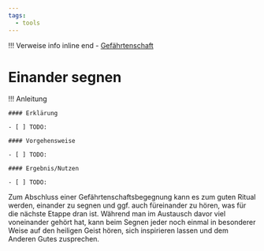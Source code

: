 ```yaml
---
tags:
  - tools
---
```


!!! Verweise info inline end
    - [Gefährtenschaft](../themen/gefaehrtenschaft.md)


# Einander segnen

!!! Anleitung

    #### Erklärung

    - [ ] TODO:

    #### Vorgehensweise

    - [ ] TODO:

    #### Ergebnis/Nutzen

    - [ ] TODO:


Zum Abschluss einer Gefährtenschaftsbegegnung kann es zum guten Ritual werden, einander zu segnen und ggf. auch füreinander zu hören, was für die nächste Etappe dran ist. Während man im Austausch davor viel voneinander gehört hat, kann beim Segnen jeder noch einmal in besonderer Weise auf den heiligen Geist hören, sich inspirieren lassen und dem Anderen Gutes zusprechen.

